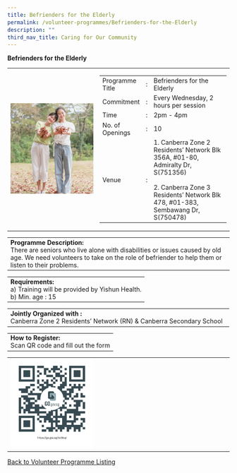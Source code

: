 ```yaml
---
title: Befrienders for the Elderly
permalink: /volunteer-programmes/Befrienders-for-the-Elderly
description: ""
third_nav_title: Caring for Our Community
---
```

**Befrienders for the Elderly**

<table border="0" width="100%">
	<tr>
		<td width="40%">
			<img src="/images/Canberra%20Befrienders%20for%20the%20Elderly%201.png" 
					 style="width=200px;height=auto;"/>
		</td>
		<td width="60%">
			<table border="0" width="100%">
				<tr>
					<td width="20%">
						Programme Title
					</td>
					<td width="5%">
						:
					</td>
					<td  width="75%">
						Befrienders for the Elderly
					</td>
				</tr>
				<tr>
					<td width="20%">
						Commitment
					</td>
					<td width="5%">
						:
					</td>
					<td  width="75%">
						   Every Wednesday, 2 hours per session
					</td>
				</tr>
				<tr>
					<td width="20%">
						Time
					</td>
					<td width="5%">
						:
					</td>
					<td  width="75%">
						2pm - 4pm
					</td>
				</tr>
				<tr>
					<td width="20%">
						No. of Openings
					</td>
					<td width="5%">
						:
					</td>
					<td  width="75%">
						10
					</td>
				</tr>
				<tr>
					<td width="20%">
						Venue
					</td>
					<td width="5%">
						:
					</td>
					<td  width="75%">
						   1. Canberra Zone 2 Residents’ Network
Blk 356A, #01-80, Admiralty Dr, S(751356)<br>
						<br>2. Canberra Zone 3 Residents’ Network
Blk 478, #01-383, Sembawang Dr, S(750478)
					</td>
				</tr>
			</table>
		</td>
	</tr>
</table>

<table border="0" width="100%">
	<tr>
		<td>
			<b>Programme Description:</b><br>
			   There are seniors who live alone with disabilities or issues caused by old age. We need volunteers to take on the role of befriender to help them or listen to their problems.
		</td>
	</tr>
</table>

<table border="0" width="100%">
	<tr>
		<td>
			<b>Requirements:</b><br>
			a)    Training will be provided by Yishun Health.<br>
b) Min. age : 15
		</td>
	</tr>
</table>

<table border="0" width="100%">
	<tr>
		<td>
			<b>Jointly Organized with :</b><br>    Canberra Zone 2 Residents’ Network (RN) & Canberra Secondary School
			&nbsp;
		</td>
	</tr>
</table>

<table border="0" width="100%">
	<tr>
		<td>
			<b>How to Register:</b><br>
			Scan QR code and fill out the form<br>
		</td>
	</tr>
</table>

<table border="0" width="100%">
	<tr>
		<td width="40%">
			<img src="/images/Canberra%20Befrienders%20for%20the%20Elderly-QR.png" style="width=200px;height=auto;"/>
		</td>
		<td>
			&nbsp;
		</td>
	</tr>
	</table>
	
<a href="/volunteer-programmes/Programmes">
	Back to Volunteer Programme Listing
	</a>
